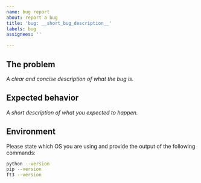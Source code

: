 ```yaml
---
name: bug report
about: report a bug
title: 'bug: __short_bug_description__'
labels: bug
assignees: ''

---
```


## The problem

_A clear and concise description of what the bug is._

## Expected behavior

_A short description of what you expected to happen._

## Environment

Please state which OS you are using and provide the output of the following commands:

```bash
python --version
pip --version
ft3 --version
```
